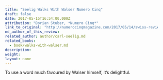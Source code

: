```yaml
---
title: "Seelig Walks With Walser Numero Cinq"
draft: false
date: 2017-05-15T16:54:00.000Z
attribution: "Dorian Stuber, *Numero Cinq*"
link_to_original: "http://numerocinqmagazine.com/2017/05/14/swiss-review-walks-robert-walser-carl-seelig-dorian-stuber/"
nd_author_of_this_review:
related_author: author/carl-seelig.md
related_books:
  - book/walks-with-walser.md
description:
weight:
layout: none
---
```

To use a word much favoured by Walser himself, it’s delightful.

